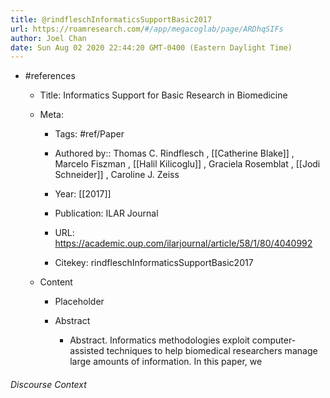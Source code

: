 ```yaml
---
title: @rindfleschInformaticsSupportBasic2017
url: https://roamresearch.com/#/app/megacoglab/page/ARDhqSIFs
author: Joel Chan
date: Sun Aug 02 2020 22:44:20 GMT-0400 (Eastern Daylight Time)
---
```


- #references

    - Title: Informatics Support for Basic Research in Biomedicine

    - Meta:

        - Tags: #ref/Paper

        - Authored by::  Thomas C. Rindflesch ,  [[Catherine Blake]] ,  Marcelo Fiszman ,  [[Halil Kilicoglu]] ,  Graciela Rosemblat ,  [[Jodi Schneider]] ,  Caroline J. Zeiss

        - Year: [[2017]]

        - Publication: ILAR Journal

        - URL: https://academic.oup.com/ilarjournal/article/58/1/80/4040992

        - Citekey: rindfleschInformaticsSupportBasic2017

    - Content

        - Placeholder

        - Abstract

            - Abstract.  Informatics methodologies exploit computer-assisted techniques to help biomedical researchers manage large amounts of information. In this paper, we

###### Discourse Context


